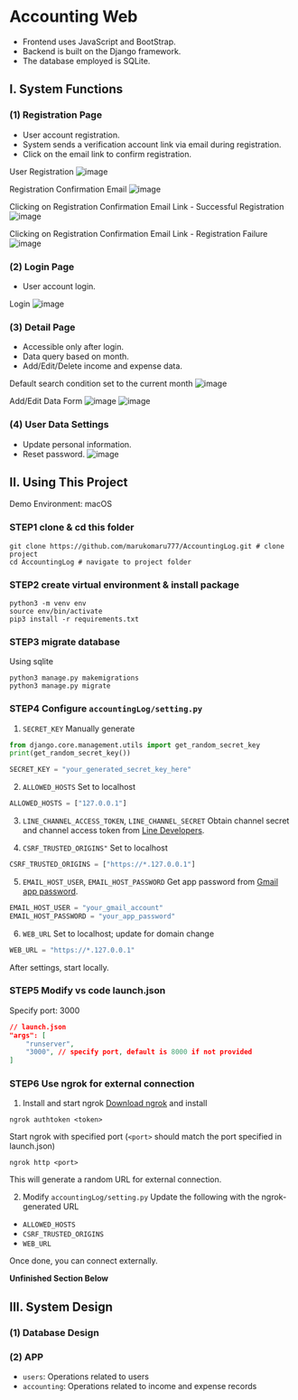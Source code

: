 # Accounting Web
- Frontend uses JavaScript and BootStrap.
- Backend is built on the Django framework.
- The database employed is SQLite.

## I. System Functions
### (1) Registration Page
- User account registration.
- System sends a verification account link via email during registration.
- Click on the email link to confirm registration.

User Registration
![image](./readme_assets/registration.png)

Registration Confirmation Email
![image](./readme_assets/reg_confirm_mail.png)

Clicking on Registration Confirmation Email Link - Successful Registration
![image](./readme_assets/reg_success.png)

Clicking on Registration Confirmation Email Link - Registration Failure
![image](./readme_assets/reg_fail.png)

### (2) Login Page
- User account login.

Login
![image](./readme_assets/login.png)

### (3) Detail Page
- Accessible only after login.
- Data query based on month.
- Add/Edit/Delete income and expense data.

Default search condition set to the current month
![image](./readme_assets/detail.png)

Add/Edit Data Form
![image](./readme_assets/detail-insert.png)
![image](./readme_assets/detail-update.png)

### (4) User Data Settings
- Update personal information.
- Reset password.
![image](./readme_assets/user-info.png)

## II. Using This Project
Demo Environment: macOS
### STEP1 clone & cd this folder
```shell
git clone https://github.com/marukomaru777/AccountingLog.git # clone project
cd AccountingLog # navigate to project folder
```

### STEP2 create virtual environment & install package
```shell
python3 -m venv env
source env/bin/activate
pip3 install -r requirements.txt
```

### STEP3 migrate database
Using sqlite
```shell
python3 manage.py makemigrations
python3 manage.py migrate
```

### STEP4 Configure `accountingLog/setting.py`
1. `SECRET_KEY`
Manually generate
```python
from django.core.management.utils import get_random_secret_key
print(get_random_secret_key())
```

```python
SECRET_KEY = "your_generated_secret_key_here"
```

2. `ALLOWED_HOSTS`
Set to localhost
```python
ALLOWED_HOSTS = ["127.0.0.1"]
```

3. `LINE_CHANNEL_ACCESS_TOKEN`, `LINE_CHANNEL_SECRET`
Obtain channel secret and channel access token from [Line Developers](https://developers.line.me/console/).

4. `CSRF_TRUSTED_ORIGINS"`
Set to localhost
```python
CSRF_TRUSTED_ORIGINS = ["https://*.127.0.0.1"]
```

5. `EMAIL_HOST_USER`, `EMAIL_HOST_PASSWORD`
Get app password from [Gmail app password](https://dev.to/krishnaa192/creating-google-app-password-for-django-project-4oj3).
```python
EMAIL_HOST_USER = "your_gmail_account"
EMAIL_HOST_PASSWORD = "your_app_password"
```

6. `WEB_URL`
Set to localhost; update for domain change
```python
WEB_URL = "https://*.127.0.0.1"
```

After settings, start locally.

### STEP5 Modify vs code launch.json
Specify port: 3000
```json
// launch.json
"args": [
    "runserver",
    "3000", // specify port, default is 8000 if not provided
]
```

### STEP6 Use ngrok for external connection
1. Install and start ngrok
[Download ngrok](https://ngrok.com/download) and install
```shell
ngrok authtoken <token>
```

Start ngrok with specified port (`<port>` should match the port specified in launch.json)
```shell
ngrok http <port>
```
This will generate a random URL for external connection.

2. Modify `accountingLog/setting.py`
Update the following with the ngrok-generated URL
- `ALLOWED_HOSTS`
- `CSRF_TRUSTED_ORIGINS`
- `WEB_URL`

Once done, you can connect externally.

**Unfinished Section Below**
## III. System Design
### (1) Database Design

### (2) APP
- `users`: Operations related to users
- `accounting`: Operations related to income and expense records
